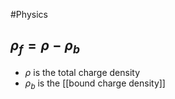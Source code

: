 #Physics 
## $\displaystyle \rho_{f}=\rho-\rho_{b}$
* $\displaystyle \rho$ is the total charge density
* $\displaystyle \rho_{b}$ is the [[bound charge density]]